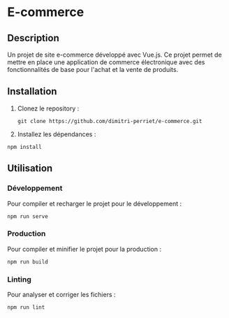# E-commerce

## Description
Un projet de site e-commerce développé avec Vue.js. Ce projet permet de mettre en place une application de commerce électronique avec des fonctionnalités de base pour l'achat et la vente de produits.

## Installation

1. Clonez le repository :
   ```
   git clone https://github.com/dimitri-perriet/e-commerce.git
   ```
   
2. Installez les dépendances :
  ```
  npm install
  ```

 ## Utilisation
  ### Développement
Pour compiler et recharger le projet pour le développement :
  ```
  npm run serve
  ```
  ###  Production
Pour compiler et minifier le projet pour la production :
  ```
npm run build
  ```

  ###  Linting
Pour analyser et corriger les fichiers :
  ```
  npm run lint
  ```
